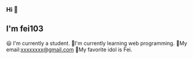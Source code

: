 ### Hi 👋
## I'm fei103

:smiley: I'm currently a student.
:book:I'm currently learning web programming.
:e-mail:My email:xxxxxxxx@gmail.com
:smiling_face_with_three_hearts:My favorite idol is Fei.

